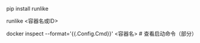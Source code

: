 pip install runlike 





runlike <容器名或ID>





docker inspect --format='{{.Config.Cmd}}' <容器名>  # 查看启动命令（部分）